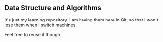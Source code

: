 ## Data Structure and Algorithms

It's just my learning repository. I am having them here in Git, so that I won't lose them when I switch machines.

Feel free to reuse it though.
